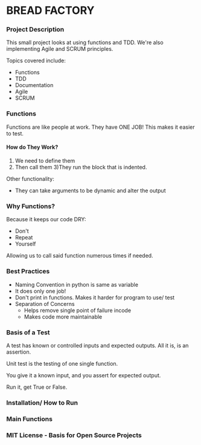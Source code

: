 # BREAD FACTORY 

### Project Description

This small project looks at using functions and TDD.
We're also implementing Agile and SCRUM principles.

Topics covered include:
- Functions
- TDD
- Documentation
- Agile
- SCRUM

### Functions

Functions are like people at work. They have ONE JOB!
This makes it easier to test.

#### How do They Work?

1) We need to define them
2) Then call them
3)They run the block that is indented.

Other functionality:
- They can take arguments to be dynamic and alter the output

### Why Functions?

Because it keeps our code DRY:
- Don't
- Repeat
- Yourself

Allowing us to call said function numerous times if needed.
 
### Best Practices

- Naming Convention in python is same as variable
- It does only one job!
- Don't print in functions. Makes it harder for program to use/ test
- Separation of Concerns
    - Helps remove single point of failure incode
    - Makes code more maintainable

### Basis of a Test

A test has known or controlled inputs and expected outputs.
All it is, is an assertion.

Unit test is the testing of one single function.

You give it a known input, and you assert for expected output.

Run it, get True or False.

### Installation/ How to Run

### Main Functions

### MIT License - Basis for Open Source Projects